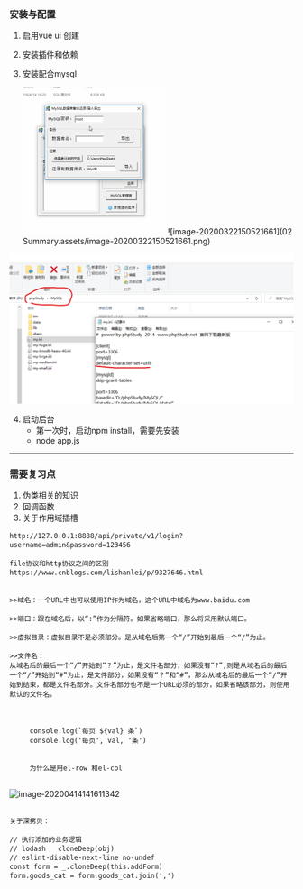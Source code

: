 ### 安装与配置

1. 启用vue ui 创建

2. 安装插件和依赖

3. 安装配合mysql

   <img src="02 Summary.assets/image-20200322150509572.png" alt="image-20200322150509572" style="zoom:50%;" />![image-20200322150521661](02 Summary.assets/image-20200322150521661.png)
   
   

<img src="02 Summary.assets/image-20200322150534413.png" alt="image-20200322150534413" style="zoom:50%;" />

4. 启动后台
   - 第一次时，启动npm install，需要先安装
   - node app.js



---



### 需要复习点



1. 伪类相关的知识
2. 回调函数
3. 关于作用域插槽









```
http://127.0.0.1:8888/api/private/v1/login?username=admin&password=123456

file协议和http协议之间的区别
https://www.cnblogs.com/lishanlei/p/9327646.html


>>域名：一个URL中也可以使用IP作为域名，这个URL中域名为www.baidu.com

>>端口：跟在域名后，以“:”作为分隔符。如果省略端口，那么将采用默认端口。

>>虚拟目录：虚拟目录不是必须部分。是从域名后第一个“/”开始到最后一个“/”为止。

>>文件名：
从域名后的最后一个“/”开始到“？”为止，是文件名部分，如果没有“?”,则是从域名后的最后一个“/”开始到“#”为止，是文件部分，如果没有“？”和“#”，那么从域名后的最后一个“/”开始到结束，都是文件名部分。文件名部分也不是一个URL必须的部分，如果省略该部分，则使用默认的文件名。



     console.log(`每页 ${val} 条`)
     console.log('每页', val, '条')


     为什么是用el-row 和el-col


```

![image-20200414141611342](C:\Users\neil\AppData\Roaming\Typora\typora-user-images\image-20200414141611342.png)


```

关于深拷贝：

// 执行添加的业务逻辑
// lodash   cloneDeep(obj)
// eslint-disable-next-line no-undef
const form = _.cloneDeep(this.addForm)
form.goods_cat = form.goods_cat.join(',')

```